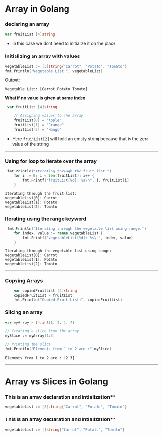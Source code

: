 # Array in Golang
### declaring an array
```go
var fruitList [4]string 
```
- In this case we dont need to initialize it on the place 

### Initializing an array with values
```go
vegetableList := [3]string{"Carrot", "Potato", "Tomato"}
fmt.Println("Vegetable List:", vegetableList)
```

Output:
```
Vegetable List: [Carrot Potato Tomato]
```
**What if no value is given at some index**
```go
 var fruitList [4]string 

    // Assigning values to the array
    fruitList[0] = "Apple"
    fruitList[1] = "Orange"
    fruitList[3] = "Mango"

```
- Here `fruitList[2]` will hold an empty string because that is the zero value of the string
--------------------------------------------------------------------------------------------
### Using for loop to iterate over the array
```go
 fmt.Println("Iterating through the fruit list:")
    for i := 0; i < len(fruitList); i++ {
        fmt.Printf("fruitList[%d]: %s\n", i, fruitList[i])
    }
```
```
Iterating through the fruit list:
vegetableList[0]: Carrot
vegetableList[1]: Potato
vegetableList[2]: Tomato
```


### Iterating using the range keyword
```go
 fmt.Println("Iterating through the vegetable list using range:")
    for index, value := range vegetableList {
        fmt.Printf("vegetableList[%d]: %s\n", index, value)
    }
```

```
Iterating through the vegetable list using range:
vegetableList[0]: Carrot
vegetableList[1]: Potato
vegetableList[2]: Tomato
```

--------------------------------------------------------------------------------------------

### Copying Arrays
```go
    var copiedFruitList [4]string
    copiedFruitList = fruitList
    fmt.Println("Copied Fruit List:", copiedFruitList)

```

### Slicing an array
```go
var myArray = [4]int{1, 2, 3, 4}

// Creating a slice from the array
mySlice := myArray[1:3]

// Printing the slice
fmt.Println("Elements from 1 to 2 are :",mySlice) 
```
```
Elements from 1 to 2 are : [2 3]
```
----------------------------------------------------------------------------------------------------------


# Array vs Slices in Golang
### This is an array declaration and intialization**
```go
vegetableList := [3]string{"Carrot", "Potato", "Tomato"}

```

### This is an array declaration and intialization**
```go
vegetableList := []string{"Carrot", "Potato", "Tomato"}

```